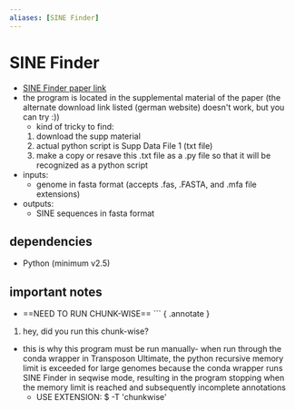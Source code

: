 ```yaml
---
aliases: [SINE Finder]
---
```

# SINE Finder
* [SINE Finder paper link](https://academic.oup.com/plcell/article/23/9/3117/6097673)
* the program is located in the supplemental material of the paper (the alternate download link listed (german website) doesn't work, but you can try :))
    * kind of tricky to find: 
    1. download the supp material
    2. actual python script is Supp Data File 1 (txt file)
    3. make a copy or resave this .txt file as a .py file so that it will be recognized as a python script
* inputs:
    * genome in fasta format (accepts .fas, .FASTA, and .mfa file extensions)
* outputs:
    * SINE sequences in fasta format

## dependencies 
* Python (minimum v2.5)

## important notes
* ==NEED TO RUN CHUNK-WISE== ```
{ .annotate }
1. hey, did you run this chunk-wise?
 * this is why this program must be run manually- when run through the conda wrapper in Transposon Ultimate, the python recursive memory limit is exceeded for large genomes because the conda wrapper runs SINE Finder in seqwise mode, resulting in the program stopping when the memory limit is reached and subsequently incomplete annotations
    * USE EXTENSION: $ -T 'chunkwise'